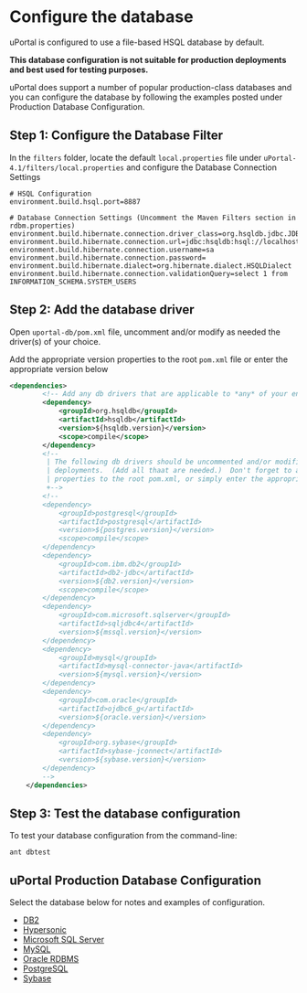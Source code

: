 # Configure the database

uPortal is configured to use a file-based HSQL database by default.

**This database configuration is not suitable for production deployments and best used for testing purposes.**

uPortal does support a number of popular production-class databases and you can configure the database by following the examples posted under Production Database Configuration.

## Step 1: Configure the Database Filter      

In the `filters` folder, locate the default `local.properties` file under `uPortal-4.1/filters/local.properties` and configure the Database Connection Settings

```
# HSQL Configuration
environment.build.hsql.port=8887

# Database Connection Settings (Uncomment the Maven Filters section in rdbm.properties)
environment.build.hibernate.connection.driver_class=org.hsqldb.jdbc.JDBCDriver
environment.build.hibernate.connection.url=jdbc:hsqldb:hsql://localhost:${environment.build.hsql.port}/uPortal
environment.build.hibernate.connection.username=sa
environment.build.hibernate.connection.password=
environment.build.hibernate.dialect=org.hibernate.dialect.HSQLDialect
environment.build.hibernate.connection.validationQuery=select 1 from INFORMATION_SCHEMA.SYSTEM_USERS
```

## Step 2: Add the database driver  

Open `uportal-db/pom.xml` file, uncomment and/or modify as needed the driver(s) of your choice.

Add the appropriate version properties to the root `pom.xml` file or enter the appropriate version below

```xml
<dependencies>
        <!-- Add any db drivers that are applicable to *any* of your environments -->
	    <dependency>
	        <groupId>org.hsqldb</groupId>
	        <artifactId>hsqldb</artifactId>
	        <version>${hsqldb.version}</version>
	        <scope>compile</scope>
	    </dependency>
        <!--
         | The following db drivers should be uncommented and/or modified as needed for server 
         | deployments.  (Add all thaat are needed.)  Don't forget to add appropriate  .version 
         | properties to the root pom.xml, or simply enter the appropriate version below.
         +-->
		<!--
	    <dependency>
            <groupId>postgresql</groupId>
	        <artifactId>postgresql</artifactId>
	        <version>${postgres.version}</version>
	        <scope>compile</scope>
	    </dependency>
	    <dependency>
	        <groupId>com.ibm.db2</groupId>
	        <artifactId>db2-jdbc</artifactId>
	        <version>${db2.version}</version>
	        <scope>compile</scope>
	    </dependency>
        <dependency>
            <groupId>com.microsoft.sqlserver</groupId>
            <artifactId>sqljdbc4</artifactId>
            <version>${mssql.version}</version>
        </dependency>
        <dependency>
            <groupId>mysql</groupId>
            <artifactId>mysql-connector-java</artifactId>
            <version>${mysql.version}</version>
        </dependency>
        <dependency>
            <groupId>com.oracle</groupId>
            <artifactId>ojdbc6_g</artifactId>
            <version>${oracle.version}</version>
        </dependency>
        <dependency>
            <groupId>org.sybase</groupId>
            <artifactId>sybase-jconnect</artifactId>
            <version>${sybase.version}</version>
        </dependency>
	    -->
    </dependencies>
```

## Step 3: Test the database configuration

To test your database configuration from the command-line:

```shell_session
ant dbtest
```

## uPortal Production Database Configuration 

Select the database below for notes and examples of configuration.

+ [DB2](db2.md)
+ [Hypersonic](hypersonic.md)
+ [Microsoft SQL Server](ms-sqlserver.md)
+ [MySQL](mysql.md)
+ [Oracle RDBMS](oracle.md)
+ [PostgreSQL](postgresql.md)
+ [Sybase](sybase.md)
